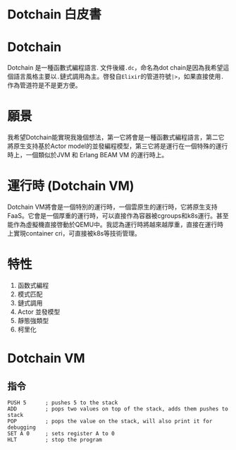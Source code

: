 # Dotchain 白皮書

# Dotchain
Dotchain 是一種函數式編程語言. 文件後綴`.dc`，命名為dot chain是因為我希望這個語言風格主要以`.`鏈式調用為主。啓發自`Elixir`的管道符號`|>`，如果直接使用`.`作為管道符是不是更方便。

# 願景
我希望Dotchain能實現我幾個想法，第一它將會是一種函數式編程語言，第二它將原生支持基於Actor model的並發編程模型，第三它將是運行在一個特殊的運行時上，一個類似於JVM 和 Erlang BEAM VM 的運行時上。

# 運行時 (Dotchain VM)
Dotchain VM將會是一個特別的運行時，一個雲原生的運行時，它將原生支持FaaS。它會是一個厚重的運行時，可以直接作為容器被cgroups和k8s運行。甚至能作為虛擬機直接啓動於QEMU中。我認為運行時將越來越厚重，直接在運行時上實現container cri，可直接被k8s等技術管理。

# 特性
1. 函数式編程
2. 模式匹配
3. 鏈式調用
4. Actor 並發模型
5. 靜態強類型
6. 柯里化

# Dotchain VM
## 指令
```
PUSH 5      ; pushes 5 to the stack
ADD         ; pops two values on top of the stack, adds them pushes to stack
POP         ; pops the value on the stack, will also print it for debugging
SET A 0     ; sets register A to 0
HLT         ; stop the program
```
